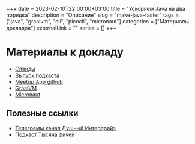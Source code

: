 +++
date = 2023-02-10T22:00:00+03:00
title = "Ускоряем Java на два порядка"
description = "Описание"
slug = "make-java-faster"
tags = ["java", "graalvm", "cli", "picocli", "micronaut"]
categories = ["Материалы докладов"]
externalLink = ""
series = []
+++


# Материалы к докладу 

- [Слайды](https://docs.google.com/presentation/d/1-ZCezwrX_V2g5pV0abvLZOwTp7UG5BnLXKk7UIZjKe0/edit?usp=sharing)
- [Выпуск подкаста](https://podcasts.apple.com/us/podcast/%D0%BC%D0%B5%D0%B4%D0%BB%D0%B5%D0%BD%D0%BD%D0%B0%D1%8F-java-%D0%BE%D0%BF%D1%82%D0%B8%D0%BC%D0%B8%D0%B7%D0%B0%D1%86%D0%B8%D0%B8-%D1%81%D1%82%D0%B0%D1%80%D1%82%D0%B0-graalvm-mockito/id1648026802?i=1000593227218)
- [Meetup App github](https://github.com/PakhomovAlexander/meetup)
- [GraalVM](https://www.graalvm.org/)
- [Micronaut](https://micronaut.io/)

## Полезные ссылки

- [Телеграмм канал Душный Интерпрайз](https://t.me/toxic_enterprise)
- [Подкаст Тысяча фичей](https://pc.st/1648026802)

